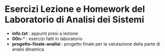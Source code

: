 # Esercizi Lezione e Homework del Laboratorio di Analisi dei Sistemi

- **info.txt** : appunti presi a lezione
- **00n-*** : esercizi fatti in laboratorio
- **progetto-finale-analisi** : progetto finale per la valutazione della parte di analsi dinamica